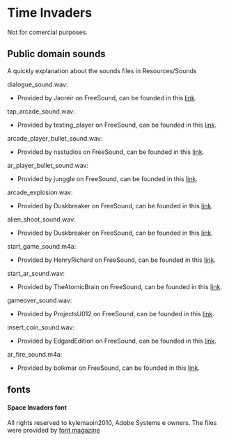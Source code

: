 # Time Invaders

Not for comercial purposes.

## Public domain sounds 
A quickly explanation about the sounds files in Resources/Sounds

dialogue_sound.wav:
- Provided by Jaoreir on FreeSound, can be founded in this [link](https://freesound.org/people/Jaoreir/sounds/533568/). 

tap_arcade_sound.wav:
- Provided by testing_player on FreeSound, can be founded in this [link](https://freesound.org/people/testing_player/sounds/243038/).

arcade_player_bullet_sound.wav:
- Provided by nsstudios on FreeSound, can be founded in this [link](https://freesound.org/people/nsstudios/sounds/344276/).

ar_player_bullet_sound.wav:
- Provided by junggle on FreeSound, can be founded in this [link](https://freesound.org/people/junggle/sounds/29027/).

arcade_explosion.wav:
- Provided by Duskbreaker on FreeSound, can be founded in this [link](https://freesound.org/people/Duskbreaker/sounds/641486/).

alien_shoot_sound.wav:
- Provided by Duskbreaker on FreeSound, can be founded in this [link](https://freesound.org/people/Duskbreaker/sounds/641486/).

start_game_sound.m4a:
- Provided by HenryRichard on FreeSound, can be founded in this [link](https://freesound.org/people/HenryRichard/sounds/448274/).

start_ar_sound.wav:
- Provided by TheAtomicBrain on FreeSound, can be founded in this [link](https://freesound.org/people/TheAtomicBrain/sounds/351878/).

gameover_sound.wav:
- Provided by ProjectsU012 on FreeSound, can be founded in this [link](https://freesound.org/people/ProjectsU012/sounds/333785/).

insert_coin_sound.wav:
- Provided by EdgardEdition on FreeSound, can be founded in this [link](https://freesound.org/people/EdgardEdition/sounds/113095/).

ar_fire_sound.m4a:
- Provided by bolkmar on FreeSound, can be founded in this [link](https://freesound.org/people/bolkmar/sounds/420365/).


## fonts

#### Space Invaders font

All rights reserved to kylemaoin2010, Adobe Systems e owners. The files were provided by [font magazine](https://thefontsmagazine.com/font/space-invaders-font/)


